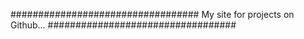 
##################################
My site for projects on Github...
##################################

